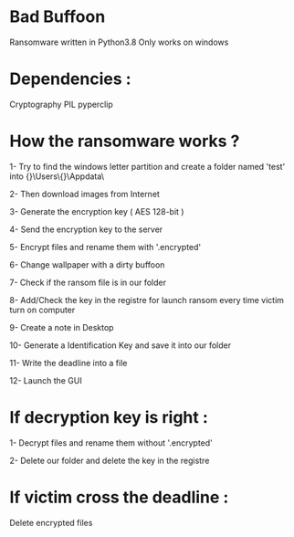 # Bad Buffoon

Ransomware written in Python3.8
Only works on windows

# Dependencies : 
  
  Cryptography
  PIL
  pyperclip
  
 
 # How the ransomware works ? 
 
  1- Try to find the windows letter partition and create a folder named 'test' into  {}\\Users\\{}\\Appdata\\ 
  
  2- Then download images from Internet 
  
  3- Generate the encryption key ( AES 128-bit ) 
  
  4- Send the encryption key to the server 
  
  5- Encrypt files and rename them with '.encrypted'
  
  6- Change wallpaper with a dirty buffoon
  
  7- Check if the ransom file is in our folder 
  
  8- Add/Check the key in the registre for launch ransom every time victim turn on computer
  
  9- Create a note in Desktop
  
  10- Generate a Identification Key and save it into our folder
  
  11- Write the deadline into a file
  
  12- Launch the GUI 
  
# If decryption key is right :

  1- Decrypt files and rename them without '.encrypted'
  
  2- Delete our folder and delete the key in the registre 
  
# If victim cross the deadline : 

  Delete encrypted files
  
  
  
